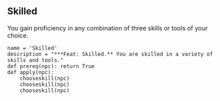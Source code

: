## Skilled
You gain proficiency in any combination of three skills or tools of your choice.

```
name = 'Skilled'
description = "***Feat: Skilled.** You are skilled in a variety of skills and tools."
def prereq(npc): return True
def apply(npc):
    chooseskill(npc)
    chooseskill(npc)
    chooseskill(npc)
```
